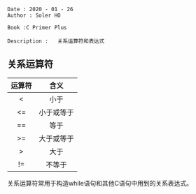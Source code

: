 ```
Date : 2020 - 01 - 26
Author : Soler HO

Book :C Primer Plus

Description :   关系运算符和表达式
```

## 关系运算符

|运算符|含义|
|:--:|:--:|
|<|小于|
|<=|小于或等于|
|==|等于|
|>=|大于或等于|
|>|大于|
|!=|不等于|

关系运算符常用于构造while语句和其他C语句中用到的关系表达式。




